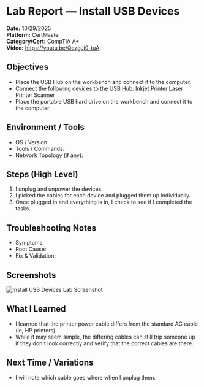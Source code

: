 # Lab Report — Install USB Devices

**Date:** 10/29/2025  
**Platform:**  CertMaster  
**Category/Cert:** CompTIA A+  
**Video:** https://youtu.be/QezgJi0-tuA

## Objectives
- Place the USB Hub on the workbench and connect it to the computer.
- Connect the following devices to the USB Hub:
    Inkjet Printer
    Laser Printer
    Scanner
- Place the portable USB hard drive on the workbench and connect it to the computer.


## Environment / Tools
- OS / Version:
- Tools / Commands:
- Network Topology (if any):

## Steps (High Level)
1. I unplug and unpower the devices
2. I picked the cables for each device and plugged them up individually.
3. Once plugged in and everything is in, I check to see if I completed the tasks.

## Troubleshooting Notes
- Symptoms:
- Root Cause:
- Fix & Validation:

## Screenshots
![Install USB Devices Lab Screenshot](<./Cables and Connectors/2.1.7 Lab Install USB Devices Screenshot.png>)



## What I Learned
- I learned that the printer power cable differs from the standard AC cable (ie, HP printers).
- While it may seem simple, the differing cables can still trip someone up if they don't look correctly and verify that the correct cables are there.

## Next Time / Variations
- I will note which cable goes where when I unplug them.
